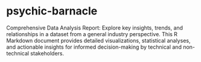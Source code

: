 # psychic-barnacle
Comprehensive Data Analysis Report: Explore key insights, trends, and relationships in a dataset from a general industry perspective. This R Markdown document provides detailed visualizations, statistical analyses, and actionable insights for informed decision-making by technical and non-technical stakeholders.
